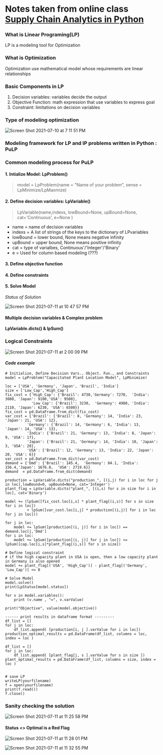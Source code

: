 # Notes taken from online class [Supply Chain Analytics in Python](https://campus.datacamp.com/courses/supply-chain-analytics-in-python/)


### What is Linear Programing(LP)
LP is a modeling tool for Optimization

### What is Optimization
Optimization use mathematical model whose requirements are linear relationships

### Basic Components in LP
1. Decision variables: variables decide the output
2. Objective Function: math expression that use variables to express goal
3. Constraint: limitations on decision variables

### Type of modeling optimization
![Screen Shot 2021-07-10 at 7 11 51 PM](https://user-images.githubusercontent.com/47950186/125178375-5f0c4500-e1b2-11eb-8835-07eac65d99c5.png)
### Modeling framework for LP and IP problems written in Python : PuLP
### Common modeling process for PuLP
#### 1. Intialize Model: __LpProblem()__
> model = LpProblem(name = "Name of your problem", sense = LpMinimize/LpMaxmize) 
> 
#### 2. Define decision variables: __LpVariable()__
> LpVariable(name,indexs,  lowBound=None, upBound=None, cat='Continuous', e=None ) 
> 
* name = name of decision variables
* indexs = A list of strings of the keys to the dictionary of LPvariables
* lowBound = lower bound, None means negative infinity
* upBound = upper bound, None means positive infinity
* cat = type of varialbes,  Continuous'/'Integer'/'Binary'
* e = Used for column based modeling (???) 
#### 3. Define objective function
#### 4. Define constraints
#### 5. Solve Model
_Status of Solution_

![Screen Shot 2021-07-11 at 10 47 57 PM](https://user-images.githubusercontent.com/47950186/125223427-bf29e680-e299-11eb-9cf6-a45f4bb33a99.png)


#### Multiple decision variables & Complex problem 
__LpVariable.dicts() & lpSum()__


### Logical Constraints
![Screen Shot 2021-07-11 at 2 00 09 PM](https://user-images.githubusercontent.com/47950186/125205400-0a1f0c00-e250-11eb-830d-7e3697e46c1f.png)


#### _Code example_ 
```
# Initialize, Define Decision Vars., Object. Fun., and Constraints
model = LpProblem("Capacitated Plant Location Model", LpMinimize)

loc = ['USA', 'Germany', 'Japan', 'Brazil', 'India']
size = ['Low_Cap','High_Cap']
fix_cost = {'High_Cap': {'Brazil': 4730,'Germany': 7270,  'India': 3080, 'Japan': 9100,'USA': 9500},
            'Low_Cap': {'Brazil': 3230,  'Germany': 4980, 'India': 2110, 'Japan': 6230, 'USA': 6500}}
fix_cost = pd.DataFrame.from_dict(fix_cost)
var_cost = {'Brazil': {'Brazil': 8, 'Germany': 14, 'India': 23, 'Japan': 21, 'USA': 12},
          'Germany': {'Brazil': 14, 'Germany': 6, 'India': 13, 'Japan': 14, 'USA': 13},
          'India': {'Brazil': 21, 'Germany': 13, 'India': 8, 'Japan': 9, 'USA': 17},
          'Japan': {'Brazil': 21, 'Germany': 14, 'India': 10, 'Japan': 3, 'USA': 20},
          'USA': {'Brazil': 12, 'Germany': 13, 'India': 22, 'Japan': 20, 'USA': 6}}
var_cost = pd.DataFrame.from_dict(var_cost)
demand = {'Dmd': {'Brazil': 145.4,  'Germany': 84.1, 'India': 156.4,'Japan': 1676.8,  'USA': 2719.6}}
demand  = pd.DataFrame.from_dict(demand)

production = LpVariable.dicts("production_", [(i,j) for i in loc for j in loc],lowBound=0, upBound=None, cat='Integer')
plant_flag = LpVariable.dicts("plant_", [(i,s) for s in size for i in loc], cat='Binary')

model += (lpSum([fix_cost.loc[i,s] * plant_flag[(i,s)] for s in size for i in loc])
          + lpSum([var_cost.loc[i,j] * production[(i,j)] for i in loc for j in loc]))

for j in loc:
    model += lpSum([production[(i, j)] for i in loc]) == demand.loc[j,'Dmd']
for i in loc:
    model += lpSum([production[(i, j)] for j in loc]) <= lpSum([cap.loc[i,s]*plant_flag[(i,s)] for s in size])

# Define logical constraint
# if the high capacity plant in USA is open, then a low capacity plant in Germany is also opened
model += plant_flag[('USA', 'High_Cap')] - plant_flag[('Germany', 'Low_Cap')] <= 0

# Solve Model
model.solve()
print(LpStatus[model.status])

for v in model.variables():
    print (v.name , "=", v.varValue)

print("Objective", value(model.objective))    

------ print results in dataframe format ---------
df_list = [] 
for j in loc: 
    df_list.append( [production[i, j ].varValue for i in loc]) 
production_optimal_results = pd.DataFrame(df_list, columns = loc, index = loc )

df_list = [] 
for j in loc: 
    df_list.append( [plant_flag[j, s ].varValue for s in size ]) 
plant_optimal_results = pd.DataFrame(df_list, columns = size, index = loc )


# save LP
writeLP(yourfilename) 
f = open(yourfilename)
print(f.read())
f.close()

```



### Sanity checking the solution
![Screen Shot 2021-07-11 at 11 25 58 PM](https://user-images.githubusercontent.com/47950186/125226446-1aaaa300-e29f-11eb-9f7f-9715c308e23d.png)

#### Status <> Optimal is a Red Flag
![Screen Shot 2021-07-11 at 11 28 01 PM](https://user-images.githubusercontent.com/47950186/125226636-72490e80-e29f-11eb-929c-141d767d6a61.png)

![Screen Shot 2021-07-11 at 11 32 55 PM](https://user-images.githubusercontent.com/47950186/125227016-1632ba00-e2a0-11eb-8289-da2b9e44d505.png)

